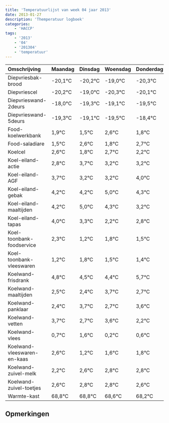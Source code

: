 ```yaml
---
title: 'Temperatuurlijst van week 04 jaar 2013'
date: 2013-01-27
description: 'Themperatuur logboek'
categories:
    - 'HACCP'
tags:
    - '2013'
    - '04'
    - '201304'
    - 'temperatuur'
---
```

|Omschrijving|Maandag|Dinsdag|Woensdag|Donderdag|Vrijdag|Zaterdag|Zondag|
|:---|:---|:---|:---|:---|:---|:---|:---|
|Diepvriesbak-brood|-20,1°C|-20,2°C|-19,0°C|-20,3°C|-20,1°C|-20,5°C|-19,4°C|
|Diepvriescel|-20,2°C|-19,0°C|-20,3°C|-20,1°C|-20,5°C|-19,4°C|-20,2°C|
|Diepvrieswand-2deurs|-18,0°C|-19,3°C|-19,1°C|-19,5°C|-18,4°C|-19,2°C|-18,3°C|
|Diepvrieswand-5deurs|-19,3°C|-19,1°C|-19,5°C|-18,4°C|-19,2°C|-18,3°C|-18,8°C|
|Food-koelwerkbank|1,9°C|1,5°C|2,6°C|1,8°C|2,7°C|2,2°C|2,2°C|
|Food-saladiare|1,5°C|2,6°C|1,8°C|2,7°C|2,2°C|2,2°C|3,0°C|
|Koelcel|2,6°C|1,8°C|2,7°C|2,2°C|2,2°C|3,0°C|2,3°C|
|Koel-eiland-actie|2,8°C|3,7°C|3,2°C|3,2°C|4,0°C|3,3°C|2,2°C|
|Koel-eiland-AGF|3,7°C|3,2°C|3,2°C|4,0°C|3,3°C|2,2°C|2,8°C|
|Koel-eiland-gebak|4,2°C|4,2°C|5,0°C|4,3°C|3,2°C|3,8°C|3,5°C|
|Koel-eiland-maaltijden|4,2°C|5,0°C|4,3°C|3,2°C|3,8°C|3,5°C|3,4°C|
|Koel-eiland-tapas|4,0°C|3,3°C|2,2°C|2,8°C|2,5°C|2,4°C|3,7°C|
|Koel-toonbank-foodservice|2,3°C|1,2°C|1,8°C|1,5°C|1,4°C|2,7°C|1,7°C|
|Koel-toonbank-vleeswaren|1,2°C|1,8°C|1,5°C|1,4°C|2,7°C|1,7°C|2,6°C|
|Koelwand-frisdrank|4,8°C|4,5°C|4,4°C|5,7°C|4,7°C|5,6°C|4,2°C|
|Koelwand-maaltijden|2,5°C|2,4°C|3,7°C|2,7°C|3,6°C|2,2°C|2,6°C|
|Koelwand-panklaar|2,4°C|3,7°C|2,7°C|3,6°C|2,2°C|2,6°C|2,8°C|
|Koelwand-vetten|3,7°C|2,7°C|3,6°C|2,2°C|2,6°C|2,8°C|2,8°C|
|Koelwand-vlees|0,7°C|1,6°C|0,2°C|0,6°C|0,8°C|0,8°C|0,6°C|
|Koelwand-vleeswaren-en-kaas|2,6°C|1,2°C|1,6°C|1,8°C|1,8°C|1,6°C|1,2°C|
|Koelwand-zuivel-melk|2,2°C|2,6°C|2,8°C|2,8°C|2,6°C|2,2°C|3,7°C|
|Koelwand-zuivel-toetjes|2,6°C|2,8°C|2,8°C|2,6°C|2,2°C|3,7°C|3,6°C|
|Warmte-kast|68,8°C|68,8°C|68,6°C|68,2°C|69,7°C|69,6°C|68,7°C|

## Opmerkingen


